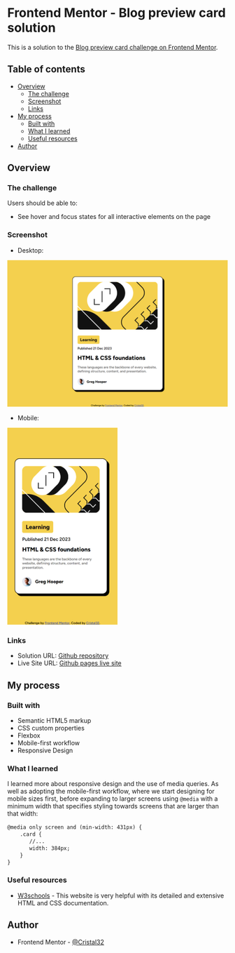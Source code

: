 # Frontend Mentor - Blog preview card solution

This is a solution to the [Blog preview card challenge on Frontend Mentor](https://www.frontendmentor.io/challenges/blog-preview-card-ckPaj01IcS).

## Table of contents

- [Overview](#overview)
  - [The challenge](#the-challenge)
  - [Screenshot](#screenshot)
  - [Links](#links)
- [My process](#my-process)
  - [Built with](#built-with)
  - [What I learned](#what-i-learned)
  - [Useful resources](#useful-resources)
- [Author](#author)

## Overview

### The challenge

Users should be able to:

- See hover and focus states for all interactive elements on the page

### Screenshot

- Desktop:

![](./screenshot.png)

- Mobile:

<img src="screenshotMobile.png" alt="Mobile screenshot" width="50%" />

### Links

- Solution URL: [Github repository](https://github.com/Cristal32/frontend-mentor-challenges/tree/main/preview-blog-card)
- Live Site URL: [Github pages live site](https://cristal32.github.io/blog-preview-frontendMentor/)

## My process

### Built with

- Semantic HTML5 markup
- CSS custom properties
- Flexbox
- Mobile-first workflow
- Responsive Design

### What I learned

I learned more about responsive design and the use of media queries. As well as adopting the mobile-first workflow, where we start designing for mobile sizes first, before expanding to larger screens using `@media` with a minimum width that specifies styling towards screens that are larger than that width:

```
@media only screen and (min-width: 431px) {
    .card {
       //...
       width: 384px;
    }
}
```

### Useful resources

- [W3schools](https://www.w3schools.com/css/css_rwd_intro.asp) - This website is very helpful with its detailed and extensive HTML and CSS documentation.

## Author

- Frontend Mentor - [@Cristal32](https://www.frontendmentor.io/profile/Cristal32)

